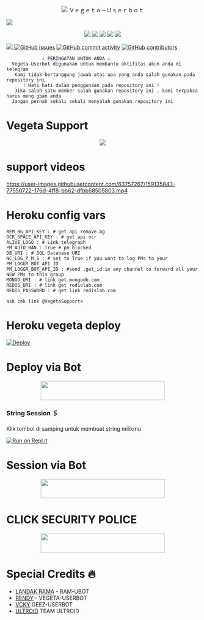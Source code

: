 <p align="center">
<img src="https://user-images.githubusercontent.com/73097560/115834477-dbab4500-a447-11eb-908a-139a6edaec5c.gif">
  Ｖｅｇｅｔａ－Ｕｓｅｒｂｏｔ
  
</p>
<p align="centar">
<img src="https://user-images.githubusercontent.com/73097560/115834477-dbab4500-a447-11eb-908a-139a6edaec5c.gif">



</p>
<p align="center">
    <a href="https://github.com/Randi356/Vegeta-Userbot"> <img src="https://img.shields.io/github/repo-size/Randi356/Vegeta-Userbot?color=orange&logo=github&logoColor=green&style=for-the-badge" /></a>
    <a href="https://github.com/Randi356/Vegeta-Userbot/commits"> <img src="https://img.shields.io/github/last-commit/Randi356/YVegeta-Userbot?color=blue&logo=github&logoColor=green&style=for-the-badge" /></a>
    <a href="https://github.com/Randi356/Vegeta-Userbot/issues"> <img src="https://img.shields.io/github/issues/Randi356/Vegeta-Userbot?color=blueviolet&logo=github&logoColor=green&style=for-the-badge" /></a>
    <a href="https://github.com/Randi356/Vegeta-Userbot/network/members"> <img src="https://img.shields.io/github/forks/Randi356/Vegeta-Userbot?color=red&logo=github&logoColor=green&style=for-the-badge" /></a>  
    <a href="https://pypi.org/project/Telethon/"> <img src="https://img.shields.io/pypi/v/telethon?color=yellow&label=telethon&logo=python&logoColor=green&style=for-the-badge" /></a>
</p>


<a href="https://t.me/VegetaSupports"><img src="https://img.shields.io/badge/CHANGE%20LOG-A+-blue.svg?style=for-the-badge&logo=Factor.">
  [![GitHub issues](https://img.shields.io/github/issues/Randi356/Vegeta-Userbot?&style=plastic&logo=github)](https://github.com/Randi356/Vegeta-Userbot/issues)
[![GitHub commit activity](https://img.shields.io/github/commit-activity/m/Randi356/Vegeta-Userbot?&style=plastic&logo=github)](https://github.com/Randi356/Vegeta-Userbot/graphs/commit-activity)
[![GitHub contributors](https://img.shields.io/github/contributors/Randi356/Vegeta-Userbot?&style=plastic&logo=github)](https://GitHub.com/Randi356/Vegeta-Userbot/graphs/contributors/)


```
             ⚠️ PERINGATAN UNTUK ANDA ⚠️ ️
  Vegeta-Userbot digunakan untuk membantu aktifitas akun anda di telegram
   Kami tidak bertanggung jawab atas apa yang anda salah gunakan pada repository ini
      ! Hati hati dalam penggunaan pada repository ini !
   Jika salah satu member salah gunakan repository ini , kami terpaksa harus meng gban anda 
  Jangan pernah sekali sekali menyalah gunakan repository ini
```
    
# Vegeta Support
<p align="center">
  <img src="https://telegra.ph/file/38b588acea66a3e4c43f7.jpg">
</p>

# support videos

https://user-images.githubusercontent.com/63757267/159135843-77550722-176d-4ff8-bb62-dfbb58505803.mp4

# Heroku config vars
```
REM_BG_API_KEY : # get api remove.bg
OCR_SPACE_API_KEY : # get api ocr
ALIVE_LOGO : # Link telegraph 
PM_AUTO_BAN : True # pm blocked
DB_URI : # SQL Database URI
NC_LOG_P_M_S : # set to True if you want to log PMs to your PM_LOGGR_BOT_API_ID
PM_LOGGR_BOT_API_ID : #send .get_id in any channel to forward all your NEW PMs to this group
MONGO_URI : # link get mongodb.com
REDIS_URI : # link get redislab.com
REDIS_PASSWORD : # get link redislab.com

ask cek link @VegetaSupports
```

# Heroku vegeta deploy 
[![Deploy](https://www.herokucdn.com/deploy/button.svg)](https://heroku.com/deploy)

  
 # Deploy via Bot
  <p align="center"><a href="https://telegram.dog/XTZ_HerokuBot?start=UmFuZGkzNTYvVmVnZXRhLVVzZXJib3QgVmVnZXRhLVVzZXJib3Q">
  <img src="https://img.shields.io/badge/Deploy%20via%20Bot-blue?style=flat&logo=heroku" width="325" height="50.100" /></a></p>
  
### String Session 🖇
Klik tombol di samping untuk membuat string milikmu

[![Run on Repl.it](https://repl.it/badge/github/STARKGANG/friday)](https://replit.com/@Randi356/Vegeta-String)

# Session via Bot
  <p align="center"><a href="https://t.me/VegetaSessionBot">
  <img src="https://img.shields.io/badge/SESSION%20VIA%20BOT-red?style=flat&logo=session" width="325" height="50.100" /></a></p>

# CLICK SECURITY POLICE
<p align="center"><a href="https://github.com/Randi356/Vegeta-Userbot/blob/Vegeta-Userbot/SECURITY.md">
  <img src="https://img.shields.io/badge/SECURITY-gray?style=flat&logo=session" width="325" height="50.100" /></a></p>

# Special Credits 🔥

*   [LANDAK RAMA](https://github.com/ramadhani892) - RAM-UBOT
*   [RENDY](https://github.com/Randi356/Vegeta-Userbot) - VEGETA-USERBOT
*   [VCKY](https://t.me/vckyouubitch) GEEZ-USERBOT
*   [ULTROID](https://github.com/TeamUltroid) TEAM ULTROID
